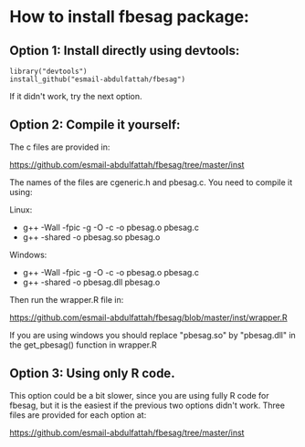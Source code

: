 # How to install fbesag package:

## Option 1: Install directly using devtools:

    library("devtools")
    install_github("esmail-abdulfattah/fbesag")

If it didn't work, try the next option.

## Option 2: Compile it yourself:

The c files are provided in:

https://github.com/esmail-abdulfattah/fbesag/tree/master/inst

The names of the files are cgeneric.h and pbesag.c. You need to compile it using:

Linux:

- g++ -Wall -fpic -g -O -c -o pbesag.o pbesag.c
- g++ -shared -o pbesag.so pbesag.o

Windows:

- g++ -Wall -fpic -g -O -c -o pbesag.o pbesag.c
- g++ -shared -o pbesag.dll pbesag.o

Then run the wrapper.R file in:

https://github.com/esmail-abdulfattah/fbesag/blob/master/inst/wrapper.R

If you are using windows you should replace "pbesag.so" by "pbesag.dll" in the get_pbesag() function in wrapper.R 

## Option 3: Using only R code.

This option could be a bit slower, since you are using fully R code for fbesag, but it is the easiest if the previous two options didn't work. 
Three files are provided for each option at:

https://github.com/esmail-abdulfattah/fbesag/tree/master/inst

